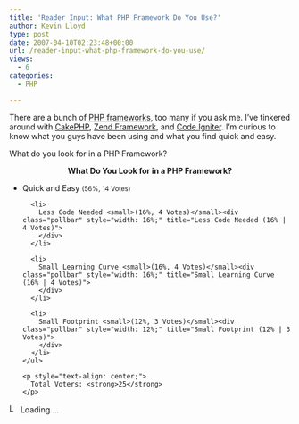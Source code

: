 ```yaml
---
title: 'Reader Input: What PHP Framework Do You Use?'
author: Kevin Lloyd
type: post
date: 2007-04-10T02:23:48+00:00
url: /reader-input-what-php-framework-do-you-use/
views:
  - 6
categories:
  - PHP

---
```

There are a bunch of [PHP frameworks][1], too many if you ask me. I&#8217;ve tinkered around with [CakePHP][2], [Zend Framework][3], and [Code Igniter][4]. I&#8217;m curious to know what you guys have been using and what you find quick and easy.

What do you look for in a PHP Framework?

<div id="polls-3" class="wp-polls">
  <p style="text-align: center;">
    <strong>What Do You Look for in a PHP Framework?</strong>
  </p>

  <div id="polls-3-ans" class="wp-polls-ans">
    <ul class="wp-polls-ul">
      <li>
        Quick and Easy <small>(56%, 14 Votes)</small><div class="pollbar" style="width: 56%;" title="Quick and Easy (56% | 14 Votes)">
        </div>
      </li>

      <li>
        Less Code Needed <small>(16%, 4 Votes)</small><div class="pollbar" style="width: 16%;" title="Less Code Needed (16% | 4 Votes)">
        </div>
      </li>

      <li>
        Small Learning Curve <small>(16%, 4 Votes)</small><div class="pollbar" style="width: 16%;" title="Small Learning Curve (16% | 4 Votes)">
        </div>
      </li>

      <li>
        Small Footprint <small>(12%, 3 Votes)</small><div class="pollbar" style="width: 12%;" title="Small Footprint (12% | 3 Votes)">
        </div>
      </li>
    </ul>

    <p style="text-align: center;">
      Total Voters: <strong>25</strong>
    </p>
  </div>

  <input type="hidden" id="poll_3_nonce" name="wp-polls-nonce" value="0ad440e669" />
</div>

<div id="polls-3-loading" class="wp-polls-loading">
  <img src="/wp-content/plugins/wp-polls/images/loading.gif" width="16" height="16" alt="Loading ..." title="Loading ..." class="wp-polls-image" />&nbsp;Loading ...
</div>

 [1]: http://en.wikipedia.org/wiki/PHP_frameworks#PHP
 [2]: http://cakephp.org/
 [3]: http://framework.zend.com/
 [4]: http://codeigniter.com/